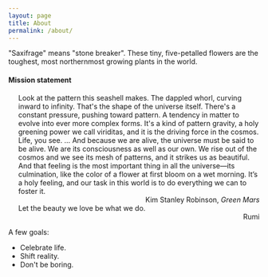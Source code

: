 ```yaml
---
layout: page
title: About
permalink: /about/
---
```


"Saxifrage" means "stone breaker". These tiny, five-petalled
flowers are the toughest, most northernmost growing plants in the world.

#### Mission statement

<span style="padding-left: 20px; display:block">
Look at the pattern this seashell makes. The dappled whorl, curving
inward to infinity. That's the shape of the universe itself. There's a
constant pressure, pushing toward pattern. A tendency in matter to
evolve into ever more complex forms. It's a kind of pattern gravity, a
holy greening power we call viriditas, and it is the driving force in
the cosmos. Life, you see. … And because we are alive, the universe
must be said to be alive. We are its consciousness as well as our
own. We rise out of the cosmos and we see its mesh of patterns, and it
strikes us as beautiful. And that feeling is the most important thing
in all the universe—its culmination, like the color of a flower at
first bloom on a wet morning. It’s a holy feeling, and our task in
this world is to do everything we can to foster it.
</span>

<div style="text-align: right">Kim Stanley Robinson, <i>Green Mars</i>
</div>

<span style="padding-left: 20px; display:block">
Let the beauty we love be what we do.
</span>

<div style="text-align: right">Rumi</div>

A few goals:

- Celebrate life.
- Shift reality.
- Don't be boring.
